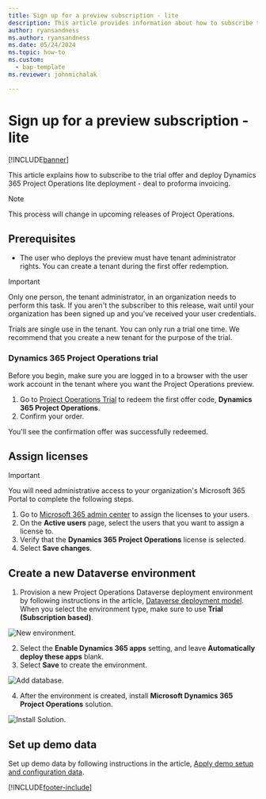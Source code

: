 ```yaml
---
title: Sign up for a preview subscription - lite
description: This article provides information about how to subscribe to and deploy Project Operations lite deployment - deal to proforma invoicing.
author: ryansandness
ms.author: ryansandness
ms.date: 05/24/2024
ms.topic: how-to
ms.custom: 
  - bap-template
ms.reviewer: johnmichalak

---
```


# Sign up for a preview subscription - lite 

[!INCLUDE[banner](../includes/banner.md)]

This article explains how to subscribe to the trial offer and deploy Dynamics 365 Project Operations lite deployment - deal to proforma invoicing.

> [!NOTE]
> This process will change in upcoming releases of Project Operations.

## Prerequisites
- The user who deploys the preview must have tenant administrator rights. You can create a tenant during the first offer redemption.

> [!IMPORTANT]
> Only one person, the tenant administrator, in an organization needs to perform this task. If you aren't the subscriber to this release, wait until your organization has been signed up and you've received your user credentials.
> 
> Trials are single use in the tenant. You can only run a trial one time. We recommend that you create a new tenant for the purpose of the trial.

### Dynamics 365 Project Operations trial 

Before you begin, make sure you are logged in to a browser with the user work account in the tenant where you want the Project Operations preview.

1. Go to [Project Operations Trial](https://aka.ms/try-po) to redeem the first offer code, **Dynamics 365 Project Operations**.
2. Confirm your order.

  You'll see the confirmation offer was successfully redeemed.

## Assign licenses

> [!IMPORTANT]
> You will need administrative access to your organization's Microsoft 365 Portal to complete the following steps.


1. Go to [Microsoft 365 admin center](https://portal.office.com/) to assign the licenses to your users.
2. On the **Active users** page, select the users that you want to assign a license to.
3. Verify that the **Dynamics 365 Project Operations** license is selected. 
4. Select **Save changes**.

## Create a new Dataverse environment

1. Provision a new Project Operations Dataverse deployment environment by following instructions in the article, [Dataverse deployment model](lite-deployment.md). When you select the environment type, make sure to use **Trial (Subscription based)**.

  ![New environment.](./media/19CreateEnvironment.png)

2. Select the **Enable Dynamics 365 apps** setting, and leave **Automatically deploy these apps** blank.  
3. Select **Save** to create the environment.

  ![Add database.](./media/20CreateEnvironment1.png)

4. After the environment is created, install **Microsoft Dynamics 365 Project Operations** solution. 

![Install Solution.](./media/21InstallSolution.png)

## Set up demo data

Set up demo data by following instructions in the article, [Apply demo setup and configuration data](lite-apply-demo-setup-config-data.md).


[!INCLUDE[footer-include](../includes/footer-banner.md)]
